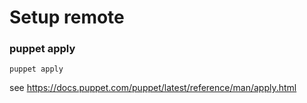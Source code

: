 # Setup remote


### puppet apply
```
puppet apply
```

see https://docs.puppet.com/puppet/latest/reference/man/apply.html

